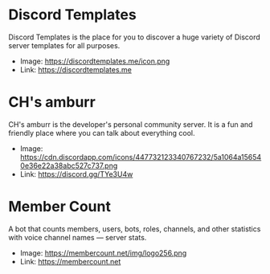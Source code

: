 # Discord Templates

Discord Templates is the place for you to discover a huge variety of Discord server templates for
all purposes.

- Image: https://discordtemplates.me/icon.png
- Link: https://discordtemplates.me

# CH's amburr

CH's amburr is the developer's personal community server. It is a fun and friendly place where you
can talk about everything cool.

- Image: https://cdn.discordapp.com/icons/447732123340767232/5a1064a156540e36e22a38abc527c737.png
- Link: https://discord.gg/TYe3U4w

# Member Count

A bot that counts members, users, bots, roles, channels, and other statistics with voice channel
names ― server stats.

- Image: https://membercount.net/img/logo256.png
- Link: https://membercount.net
